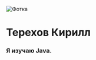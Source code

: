![Фотка](https://user-images.githubusercontent.com/118129812/204107842-5696733a-18cc-4022-a7a1-e977acf9b35f.png)

# **Терехов Кирилл**
### Я изучаю Java.
